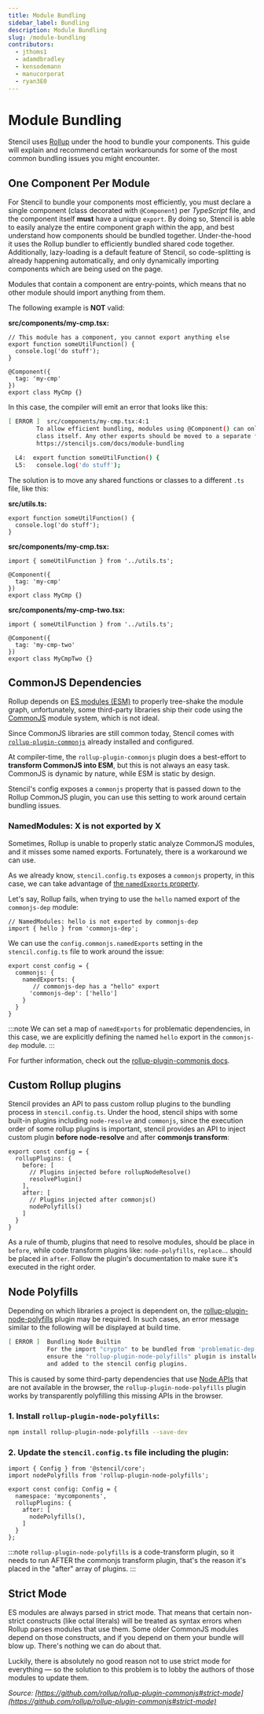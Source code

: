 ```yaml
---
title: Module Bundling
sidebar_label: Bundling
description: Module Bundling
slug: /module-bundling
contributors:
  - jthoms1
  - adamdbradley
  - kensodemann
  - manucorporat
  - ryan3E0
---
```


# Module Bundling

Stencil uses [Rollup](https://rollupjs.org/guide/en/) under the hood to bundle your components. This guide will explain and recommend certain workarounds for some of the most common bundling issues you might encounter.

## One Component Per Module

For Stencil to bundle your components most efficiently, you must declare a single component (class decorated with `@Component`) per *TypeScript* file, and the component itself **must** have a unique `export`. By doing so, Stencil is able to easily analyze the entire component graph within the app, and best understand how components should be bundled together. Under-the-hood it uses the Rollup bundler to efficiently bundled shared code together. Additionally, lazy-loading is a default feature of Stencil, so code-splitting is already happening automatically, and only dynamically importing components which are being used on the page.

Modules that contain a component are entry-points, which means that no other module should import anything from them.

The following example is **NOT** valid:

**src/components/my-cmp.tsx:**
```tsx
// This module has a component, you cannot export anything else
export function someUtilFunction() {
  console.log('do stuff');
}

@Component({
  tag: 'my-cmp'
})
export class MyCmp {}
```

In this case, the compiler will emit an error that looks like this:

```bash
[ ERROR ]  src/components/my-cmp.tsx:4:1
        To allow efficient bundling, modules using @Component() can only have a single export which is the component
        class itself. Any other exports should be moved to a separate file. For further information check out:
        https://stenciljs.com/docs/module-bundling

  L4:  export function someUtilFunction() {
  L5:   console.log('do stuff');
```

The solution is to move any shared functions or classes to a different `.ts` file, like this:

**src/utils.ts:**
```tsx
export function someUtilFunction() {
  console.log('do stuff');
}
```

**src/components/my-cmp.tsx:**
```tsx
import { someUtilFunction } from '../utils.ts';

@Component({
  tag: 'my-cmp'
})
export class MyCmp {}
```

**src/components/my-cmp-two.tsx:**

```tsx
import { someUtilFunction } from '../utils.ts';

@Component({
  tag: 'my-cmp-two'
})
export class MyCmpTwo {}
```


## CommonJS Dependencies

Rollup depends on [ES modules (ESM)](https://hacks.mozilla.org/2018/03/es-modules-a-cartoon-deep-dive/) to properly tree-shake the module graph, unfortunately, some third-party libraries ship their code using the [CommonJS](https://requirejs.org/docs/commonjs.html) module system, which is not ideal.

Since CommonJS libraries are still common today, Stencil comes with [`rollup-plugin-commonjs`](https://github.com/rollup/rollup-plugin-commonjs) already installed and configured.

At compiler-time, the `rollup-plugin-commonjs` plugin does a best-effort to **transform CommonJS into ESM**, but this is not always an easy task. CommonJS is dynamic by nature, while ESM is static by design.

Stencil's config exposes a `commonjs` property that is passed down to the Rollup CommonJS plugin, you can use this setting to work around certain bundling issues.

### NamedModules: X is not exported by X

Sometimes, Rollup is unable to properly static analyze CommonJS modules, and it misses some named exports. Fortunately, there is a workaround we can use.

As we already know, `stencil.config.ts` exposes a `commonjs` property, in this case, we can take advantage of [the `namedExports` property](https://github.com/rollup/rollup-plugin-commonjs#custom-named-exports).

Let's say, Rollup fails, when trying to use the `hello` named export of the `commonjs-dep` module:

```tsx
// NamedModules: hello is not exported by commonjs-dep
import { hello } from 'commonjs-dep';
```

We can use the `config.commonjs.namedExports` setting in the `stencil.config.ts` file to work around the issue:

```tsx
export const config = {
  commonjs: {
    namedExports: {
       // commonjs-dep has a "hello" export
      'commonjs-dep': ['hello']
    }
  }
}
```

:::note
We can set a map of `namedExports` for problematic dependencies, in this case, we are explicitly defining the named `hello` export in the `commonjs-dep` module.
:::

For further information, check out the [rollup-plugin-commonjs docs](https://github.com/rollup/rollup-plugin-commonjs).


## Custom Rollup plugins

Stencil provides an API to pass custom rollup plugins to the bundling process in `stencil.config.ts`. Under the hood, stencil ships with some built-in plugins including `node-resolve` and `commonjs`, since the execution order of some rollup plugins is important, stencil provides an API to inject custom plugin **before node-resolve** and after **commonjs transform**:

```tsx
export const config = {
  rollupPlugins: {
    before: [
      // Plugins injected before rollupNodeResolve()
      resolvePlugin()
    ],
    after: [
      // Plugins injected after commonjs()
      nodePolyfills()
    ]
  }
}
```

As a rule of thumb, plugins that need to resolve modules, should be place in `before`, while code transform plugins like: `node-polyfills`, `replace`... should be placed in `after`. Follow the plugin's documentation to make sure it's executed in the right order.


## Node Polyfills

Depending on which libraries a project is dependent on, the [rollup-plugin-node-polyfills](https://www.npmjs.com/package/rollup-plugin-node-polyfills) plugin may be required. In such cases, an error message similar to the following will be displayed at build time.

```bash
[ ERROR ]  Bundling Node Builtin
           For the import "crypto" to be bundled from 'problematic-dep',
           ensure the "rollup-plugin-node-polyfills" plugin is installed
           and added to the stencil config plugins.
```

This is caused by some third-party dependencies that use [Node APIs](https://nodejs.org/dist/latest-v10.x/docs/api/) that are not available in the browser, the `rollup-plugin-node-polyfills` plugin works by transparently polyfilling this missing APIs in the browser.

### 1. Install `rollup-plugin-node-polyfills`:

```bash
npm install rollup-plugin-node-polyfills --save-dev
```

### 2. Update the `stencil.config.ts` file including the plugin:

```tsx
import { Config } from '@stencil/core';
import nodePolyfills from 'rollup-plugin-node-polyfills';

export const config: Config = {
  namespace: 'mycomponents',
  rollupPlugins: {
    after: [
      nodePolyfills(),
    ]
  }
};
```

:::note
`rollup-plugin-node-polyfills` is a code-transform plugin, so it needs to run AFTER the commonjs transform plugin, that's the reason it's placed in the "after" array of plugins.
:::

## Strict Mode

ES modules are always parsed in strict mode. That means that certain non-strict constructs (like octal literals) will be treated as syntax errors when Rollup parses modules that use them. Some older CommonJS modules depend on those constructs, and if you depend on them your bundle will blow up. There's nothing we can do about that.

Luckily, there is absolutely no good reason not to use strict mode for everything — so the solution to this problem is to lobby the authors of those modules to update them.

*Source: [https://github.com/rollup/rollup-plugin-commonjs#strict-mode](https://github.com/rollup/rollup-plugin-commonjs#strict-mode)*
